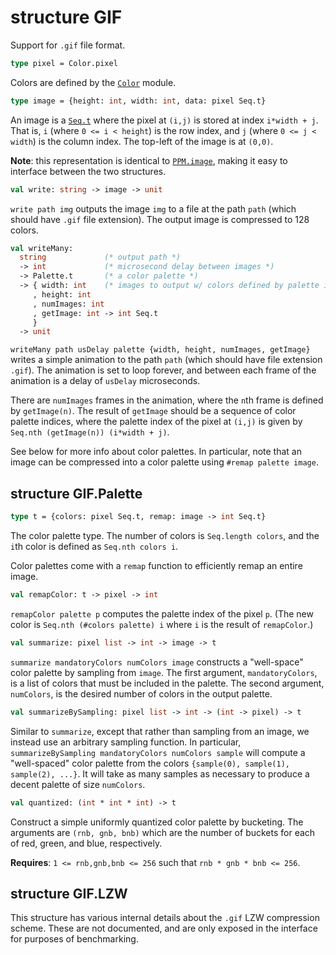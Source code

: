 # structure GIF

Support for `.gif` file format.

```sml
type pixel = Color.pixel
```

Colors are defined by the [`Color`](Color.md) module.

```sml
type image = {height: int, width: int, data: pixel Seq.t}
```

An image is a [`Seq.t`](Seq.md) where the pixel at `(i,j)` is stored
at index `i*width + j`. That is, `i` (where `0 <= i < height`) is the row
index, and `j` (where `0 <= j < width`) is the column index. The top-left of
the image is at `(0,0)`.

**Note**: this representation is identical to [`PPM.image`](PPM.md), making
it easy to interface between the two structures.

```sml
val write: string -> image -> unit
```
`write path img` outputs the image `img` to a file at the path `path` (which
should have `.gif` file extension). The output image is compressed to 128
colors.

```sml
val writeMany:
  string             (* output path *)
  -> int             (* microsecond delay between images *)
  -> Palette.t       (* a color palette *)
  -> { width: int    (* images to output w/ colors defined by palette indices *)
     , height: int
     , numImages: int
     , getImage: int -> int Seq.t
     }
  -> unit
```
`writeMany path usDelay palette {width, height, numImages, getImage}` writes
a simple animation to the path `path` (which should have file extension `.gif`).
The animation is set to loop forever, and between each frame of the animation
is a delay of `usDelay` microseconds.

There are `numImages` frames in the animation, where the `n`th frame is defined
by `getImage(n)`. The result of `getImage` should be a sequence of color
palette indices, where the palette index of the pixel at `(i,j)` is given by
`Seq.nth (getImage(n)) (i*width + j)`.

See below for more info about color palettes. In particular, note that an
image can be compressed into a color palette using `#remap palette image`.

## structure GIF.Palette

```sml
type t = {colors: pixel Seq.t, remap: image -> int Seq.t}
```
The color palette type. The number of colors is `Seq.length colors`, and
the `i`th color is defined as `Seq.nth colors i`.

Color palettes come with a `remap` function to efficiently remap an entire
image.

```sml
val remapColor: t -> pixel -> int
```
`remapColor palette p` computes the palette index of the pixel `p`. (The
new color is `Seq.nth (#colors palette) i` where `i` is the result of
`remapColor`.)

```sml
val summarize: pixel list -> int -> image -> t
```
`summarize mandatoryColors numColors image` constructs a "well-space" color
palette by sampling from `image`. The first argument, `mandatoryColors`, is a
list of colors that must be included in the palette. The second argument,
`numColors`, is the desired number of colors in the output palette.

```sml
val summarizeBySampling: pixel list -> int -> (int -> pixel) -> t
```
Similar to `summarize`, except that rather than sampling from an image, we
instead use an arbitrary sampling function. In particular,
`summarizeBySampling mandatoryColors numColors sample` will compute a
"well-spaced" color palette from the colors
`{sample(0), sample(1), sample(2), ...}`. It will take as many samples as
necessary to produce a decent palette of size `numColors`.

```sml
val quantized: (int * int * int) -> t
```
Construct a simple uniformly quantized color palette by bucketing. The
arguments are `(rnb, gnb, bnb)` which are the number of buckets for each of
red, green, and blue, respectively.

**Requires**: `1 <= rnb,gnb,bnb <= 256` such that
`rnb * gnb * bnb <= 256`.

## structure GIF.LZW

This structure has various internal details about the `.gif` LZW compression
scheme. These are not documented, and are only exposed in the interface
for purposes of benchmarking.

